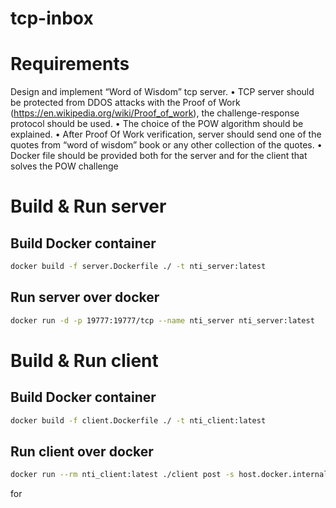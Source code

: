 # tcp-inbox

# Requirements
Design and implement “Word of Wisdom” tcp server.
 • TCP server should be protected from DDOS attacks with the Proof of Work (https://en.wikipedia.org/wiki/Proof_of_work), the challenge-response protocol should be used.
 • The choice of the POW algorithm should be explained.
 • After Proof Of Work verification, server should send one of the quotes from “word of wisdom” book or any other collection of the quotes.
 • Docker file should be provided both for the server and for the client that solves the POW challenge


# Build & Run server

## Build Docker container
```bash
docker build -f server.Dockerfile ./ -t nti_server:latest
```

## Run server over docker
```bash
docker run -d -p 19777:19777/tcp --name nti_server nti_server:latest
```

# Build & Run client

## Build Docker container
```bash
docker build -f client.Dockerfile ./ -t nti_client:latest
```

## Run client over docker
```bash
docker run --rm nti_client:latest ./client post -s host.docker.internal -l 1 -c 1
```

for 